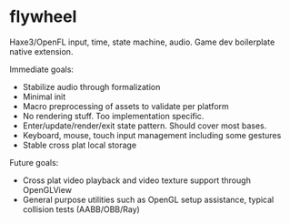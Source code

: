 flywheel
========
Haxe3/OpenFL input, time, state machine, audio. Game dev boilerplate native extension.

Immediate goals:
- Stabilize audio through formalization 
- Minimal init
- Macro preprocessing of assets to validate per platform
- No rendering stuff. Too implementation specific.
- Enter/update/render/exit state pattern. Should cover most bases.
- Keyboard, mouse, touch input management including some gestures
- Stable cross plat local storage

Future goals:
- Cross plat video playback and video texture support through OpenGLView
- General purpose utilities such as OpenGL setup assistance, typical collision tests (AABB/OBB/Ray)
